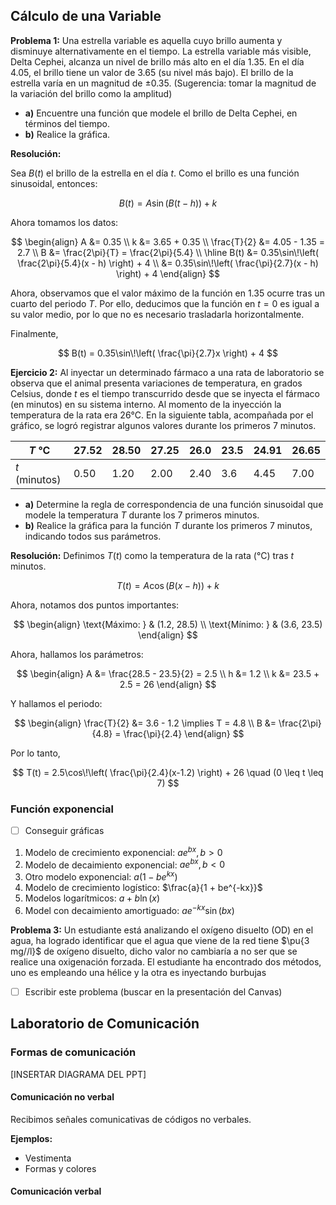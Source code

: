 ## Cálculo de una Variable

**Problema 1:** Una estrella variable es aquella cuyo brillo aumenta y disminuye alternativamente en el tiempo. La estrella variable más visible, Delta Cephei, alcanza un nivel de brillo más alto en el día $1.35$. En el día $4.05$, el brillo tiene un valor de $3.65$ (su nivel más bajo). El brillo de la estrella varía en un magnitud de $\pm 0.35$. (Sugerencia: tomar la magnitud de la variación del brillo como la amplitud)

- **a)** Encuentre una función que modele el brillo de Delta Cephei, en términos del tiempo.
- **b)** Realice la gráfica.

**Resolución:**

Sea $B(t)$ el brillo de la estrella en el día $t$. Como el brillo es una función sinusoidal, entonces:

$$
B(t) = A\sin(B(t-h)) + k
$$

Ahora tomamos los datos:

$$
\begin{align}
A &= 0.35 \\
k &= 3.65 + 0.35 \\
\frac{T}{2} &= 4.05 - 1.35 = 2.7 \\
B &= \frac{2\pi}{T} = \frac{2\pi}{5.4} \\
\hline
B(t) &= 0.35\sin\!\left( \frac{2\pi}{5.4}(x - h) \right) + 4 \\
     &= 0.35\sin\!\left( \frac{\pi}{2.7}(x - h) \right) + 4
\end{align}
$$

Ahora, observamos que el valor máximo de la función en $1.35$ ocurre tras un cuarto del periodo $T$. Por ello, deducimos que la función en $t=0$ es igual a su valor medio, por lo que no es necesario trasladarla horizontalmente.

Finalmente,

$$
B(t) = 0.35\sin\!\left( \frac{\pi}{2.7}x \right) + 4
$$

**Ejercicio 2:** Al inyectar un determinado fármaco a una rata de laboratorio se observa que el animal presenta variaciones de temperatura, en grados Celsius, donde $t$ es el tiempo transcurrido desde que se inyecta el fármaco (en minutos) en su sistema interno. Al momento de la inyección la temperatura de la rata era $26°\text{C}$. En la siguiente tabla, acompañada por el gráfico, se logró registrar algunos valores durante los primeros $7$ minutos.

| $T \text{ °C}$        | 27.52 | 28.50 | 27.25 | 26.0 | 23.5 | 24.91 | 26.65 |
| --------------------- | ----- | ----- | ----- | ---- | ---- | ----- | ----- |
| $t \text{ (minutos)}$ | 0.50  | 1.20  | 2.00  | 2.40 | 3.6  | 4.45  | 7.00  |

- **a)** Determine la regla de correspondencia de una función sinusoidal que modele la temperatura $T$ durante los $7$ primeros minutos.
- **b)** Realice la gráfica para la función $T$ durante los primeros $7$ minutos, indicando todos sus parámetros.

**Resolución:** Definimos $T(t)$ como la temperatura de la rata ($°\text{C}$) tras $t$ minutos.

$$
T(t) = A\cos(B(x - h)) + k
$$

Ahora, notamos dos puntos importantes:

$$
\begin{align}
\text{Máximo: } & (1.2, 28.5) \\
\text{Mínimo: } & (3.6, 23.5)
\end{align}
$$

Ahora, hallamos los parámetros:

$$
\begin{align}
A &= \frac{28.5 - 23.5}{2} = 2.5 \\
h &= 1.2 \\
k &= 23.5 + 2.5 = 26
\end{align}
$$

Y hallamos el periodo:

$$
\begin{align}
\frac{T}{2} &= 3.6 - 1.2 \implies T = 4.8 \\
B &= \frac{2\pi}{4.8} = \frac{\pi}{2.4}
\end{align}
$$

Por lo tanto,

$$
T(t) = 2.5\cos\!\left( \frac{\pi}{2.4}(x-1.2) \right) + 26 \quad (0 \leq t \leq 7)
$$

### Función exponencial

- [ ] Conseguir gráficas

1. Modelo de crecimiento exponencial: $ae^{bx}, b>0$
2. Modelo de decaimiento exponencial: $ae^{bx}, b < 0$
3. Otro modelo exponencial: $a(1 - be^{kx})$
4. Modelo de crecimiento logístico: $\frac{a}{1 + be^{-kx}}$
5. Modelos logarítmicos: $a + b\ln(x)$
6. Model con decaimiento amortiguado: $ae^{-kx}\sin(bx)$

**Problema 3:** Un estudiante está analizando el oxígeno disuelto (OD) en el agua, ha logrado identificar que  el agua que viene de la red tiene $\pu{3 mg//l}$ de oxígeno disuelto, dicho valor no cambiaría a no ser que se realice una oxigenación forzada. El estudiante ha encontrado dos métodos, uno es empleando una hélice y la otra es inyectando burbujas

- [ ] Escribir este problema (buscar en la presentación del Canvas)


## Laboratorio de Comunicación

### Formas de comunicación

[INSERTAR DIAGRAMA DEL PPT]

#### Comunicación no verbal

Recibimos señales comunicativas de códigos no verbales.

**Ejemplos:**

- Vestimenta
- Formas y colores

#### Comunicación verbal